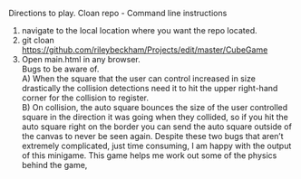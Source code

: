 Directions to play.
Cloan repo - Command line instructions
1. navigate to the local location where you want the repo located.
2. git cloan https://github.com/rileybeckham/Projects/edit/master/CubeGame
3. Open main.html in any browser.  
Bugs to be aware of.  
A)	When the square that the user can control increased in size drastically the collision detections need it to hit the upper right-hand corner for the collision to register.  
B)	On collision, the auto square bounces the size of the user controlled square in the direction it was going when they collided, so if you hit the auto square right on the border you can send the auto square outside of the canvas to never be seen again.
Despite these two bugs that aren’t extremely complicated, just time consuming, I am happy with the output of this minigame. This game helps me work out some of the physics behind the game,
